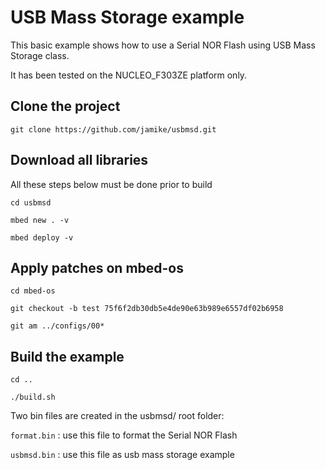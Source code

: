 # USB Mass Storage example

This basic example shows how to use a Serial NOR Flash using USB Mass Storage class.

It has been tested on the NUCLEO_F303ZE platform only.

## Clone the project

`git clone https://github.com/jamike/usbmsd.git`

## Download all libraries

All these steps below must be done prior to build

`cd usbmsd`

`mbed new . -v`

`mbed deploy -v`

## Apply patches on mbed-os

`cd mbed-os`

`git checkout -b test 75f6f2db30db5e4de90e63b989e6557df02b6958`

`git am ../configs/00*`

## Build the example

`cd ..`

`./build.sh`

Two bin files are created in the usbmsd/ root folder:

`format.bin` : use this file to format the Serial NOR Flash

`usbmsd.bin` : use this file as usb mass storage example


